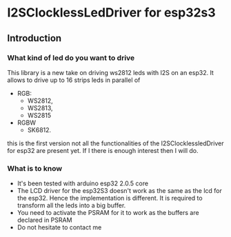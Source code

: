 # I2SClocklessLedDriver for esp32s3
## Introduction
### What kind of led do you want to drive
This library is a new take on driving ws2812 leds with I2S on an esp32. It allows to drive up to 16 strips leds in parallel of  
* RGB:
    * WS2812,
    * WS2813,
    * WS2815 
* RGBW 
    * SK6812. 

this is the first version not all the functionalities of the I2SClocklessledDriver for esp32 are present yet. If I there is enough interest then I will do.

### What is to know
* It's been tested with arduino esp32 2.0.5 core
* The LCD driver for the esp32S3 doesn't work as the same as the lcd for the esp32. Hence the implementation is different. It is required to transform all the leds into a big buffer.
* You need to activate the PSRAM for it to work as the buffers are declared in PSRAM
* Do  not hesitate to contact me 

